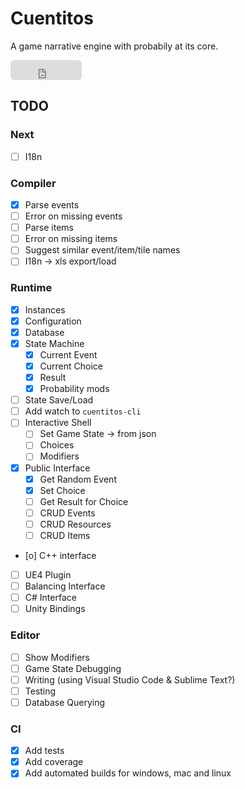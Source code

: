 # Cuentitos
A game narrative engine with probabily at its core.

<iframe src="https://github.com/sponsors/hiddenpeopleclub/button" title="Sponsor hiddenpeopleclub" height="32" width="114" style="border: 0; border-radius: 6px;"></iframe>

## TODO

### Next
  - [ ] I18n

### Compiler
  - [x] Parse events
  - [ ] Error on missing events
  - [ ] Parse items
  - [ ] Error on missing items
  - [ ] Suggest similar event/item/tile names
  - [ ] I18n -> xls export/load

### Runtime
  - [x] Instances
  - [x] Configuration
  - [x] Database
  - [x] State Machine
    - [x] Current Event
    - [x] Current Choice
    - [x] Result
    - [x] Probability mods
  - [ ] State Save/Load
  - [ ] Add watch to `cuentitos-cli`
  - [ ] Interactive Shell
    - [ ] Set Game State -> from json
    - [ ] Choices
    - [ ] Modifiers
  - [x] Public Interface
    - [x] Get Random Event
    - [x] Set Choice
    - [ ] Get Result for Choice
    - [ ] CRUD Events
    - [ ] CRUD Resources
    - [ ] CRUD Items
  - [o] C++ interface
  - [ ] UE4 Plugin
  - [ ] Balancing Interface
  - [ ] C# Interface
  - [ ] Unity Bindings

### Editor
  - [ ] Show Modifiers
  - [ ] Game State Debugging
  - [ ] Writing (using Visual Studio Code & Sublime Text?)
  - [ ] Testing
  - [ ] Database Querying

### CI
  - [x] Add tests
  - [x] Add coverage
  - [x] Add automated builds for windows, mac and linux
